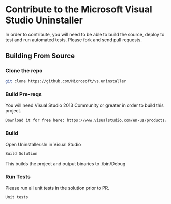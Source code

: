 # Contribute to the Microsoft Visual Studio Uninstaller

In order to contribute, you will need to be able to build the source, deploy to test and run automated tests.
Please fork and send pull requests.

## Building From Source

### Clone the repo
```bash
git clone https://github.com/Microsoft/vs.uninstaller
```

### Build Pre-reqs

You will need Visual Studio 2013 Community or greater in order to build this project.
```bash
Download it for free here: https://www.visualstudio.com/en-us/products/visual-studio-community-vs.aspx 
```

### Build
Open Uninstaller.sln in Visual Studio
```bash
Build Solution
```

This builds the project and output binaries to ./bin/Debug

### Run Tests

Please run all unit tests in the solution prior to PR.

```bash
Unit tests
```
